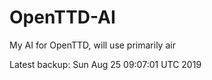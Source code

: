 # OpenTTD-AI
My AI for OpenTTD, will use primarily air

Latest backup: Sun Aug 25 09:07:01 UTC 2019
